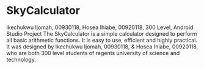 # SkyCalculator
Ikechukwu Ijomah, 00930118, Hosea Ihiabe, 00920118, 300 Level, Android Studio Project
The SkyCalculator is a simple calculator designed to perform all basic arithmetic functions. It is easy to use, efficient and highly practical. It was designed by Ikechukwu Ijomah, 00930118, & Hosea Ihiabe, 00920118, who are both 300 level students of regents university of science and technology.
